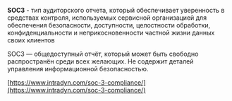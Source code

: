 **SOC3** -  тип аудиторского отчета, который обеспечивает уверенность в средствах контроля, используемых сервисной организацией для обеспечения безопасности, доступности, целостности обработки, конфиденциальности и неприкосновенности частной жизни данных своих клиентов

SOC3 — общедоступный отчёт, который может быть свободно распространён среди всех желающих. Не содержит деталей управления информационной безопасностью.

[https://www.intradyn.com/soc-3-compliance/](https://www.intradyn.com/soc-3-compliance/)
